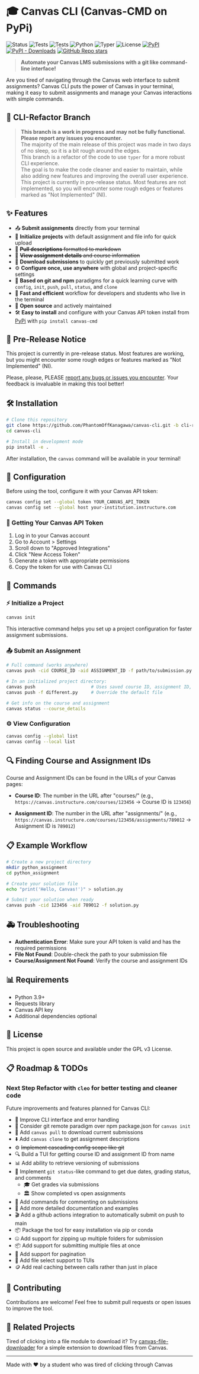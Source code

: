 # 🎓 Canvas CLI (Canvas-CMD on PyPi)

![Status](https://img.shields.io/badge/Status-Pre--Release-yellow?style=for-the-badge&logo=github)
![Tests](https://img.shields.io/github/actions/workflow/status/PhantomOffKanagawa/canvas-cli/run-tests.yml?style=for-the-badge&branch=main&label=Main&logo=pytest)
![Tests](https://img.shields.io/github/actions/workflow/status/PhantomOffKanagawa/canvas-cli/run-tests.yml?style=for-the-badge&logo=pytest)
![Python](https://img.shields.io/badge/Python-3.6+-blue?style=for-the-badge&logo=python)
![Typer](https://img.shields.io/badge/Typer-black.svg?style=for-the-badge&logo=FastAPI&logoColor=000000&labelColor=e6e6e6)
![License](https://img.shields.io/badge/License-GPLv3-green?style=for-the-badge)
[![PyPI](https://img.shields.io/pypi/v/canvas-cmd?style=for-the-badge&logo=pypi)](https://pypi.org/project/canvas-cmd/)
[![PyPI - Downloads](https://img.shields.io/pypi/dm/canvas-cmd?style=for-the-badge&logo=pypi)](https://pypi.org/project/canvas-cmd/)
[![GitHub Repo stars](https://img.shields.io/github/stars/PhantomOffKanagawa/canvas-cli?style=for-the-badge&logo=github)](https://github.com/PhantomOffKanagawa/canvas-cli)

> **Automate your Canvas LMS submissions with a git like command-line interface!**

Are you tired of navigating through the Canvas web interface to submit assignments? Canvas CLI puts the power of Canvas in your terminal, making it easy to submit assignments and manage your Canvas interactions with simple commands.

## 🌿 CLI-Refactor Branch
> **This branch is a work in progress and may not be fully functional.** \
> **Please report any issues you encounter.** \
> The majority of the main release of this project was made in two days of no sleep, so it is a bit rough around the edges. \
> This branch is a refactor of the code to use `typer` for a more robust CLI experience. \
> The goal is to make the code cleaner and easier to maintain, while also adding new features and improving the overall user experience. \
> This project is currently in pre-release status. Most features are not implemented, so you will encounter some rough edges or features marked as "Not Implemented" (NI).

## ✨ Features

- 📤 **Submit assignments** directly from your terminal
- 🔄 **Initialize projects** with default assignment and file info for quick upload
- 🔽 ~~**Pull descriptions** formatted to markdown~~
- 📜 ~~**View assignment details** and course information~~
- 📂 **Download submissions** to quickly get previously submitted work
- ⚙️ **Configure once, use anywhere** with global and project-specific settings
- 🔗 **Based on git and npm** paradigms for a quick learning curve with `config`, `init`, `push`, `pull`, `status`, and `clone`
- 🚀 **Fast and efficient** workflow for developers and students who live in the terminal
- 📜 **Open source** and actively maintained
- 🛠️ **Easy to install** and configure with your Canvas API token install from [PyPi](https://pypi.org/project/canvas-cmd/) with `pip install canvas-cmd`

## 🚨 Pre-Release Notice

This project is currently in pre-release status. Most features are working, but you might encounter some rough edges or features marked as "Not Implemented" (NI).

Please, please, PLEASE [report any bugs or issues you encounter](https://github.com/PhantomOffKanagawa/canvas-cli/issues). Your feedback is invaluable in making this tool better!

## 🛠️ Installation

```bash
# Clone this repository
git clone https://github.com/PhantomOffKanagawa/canvas-cli.git -b cli-refactor
cd canvas-cli

# Install in development mode
pip install -e .
```

After installation, the `canvas` command will be available in your terminal!

## 🔧 Configuration

Before using the tool, configure it with your Canvas API token:

```bash
canvas config set --global token YOUR_CANVAS_API_TOKEN
canvas config set --global host your-institution.instructure.com
```

### 🔑 Getting Your Canvas API Token

1. Log in to your Canvas account
2. Go to Account > Settings
3. Scroll down to "Approved Integrations"
4. Click "New Access Token"
5. Generate a token with appropriate permissions
6. Copy the token for use with Canvas CLI

## 📝 Commands

### ⚡ Initialize a Project

```bash
canvas init
```

This interactive command helps you set up a project configuration for faster assignment submissions.

### 📤 Submit an Assignment

```bash
# Full command (works anywhere)
canvas push -cid COURSE_ID -aid ASSIGNMENT_ID -f path/to/submission.py

# In an initialized project directory:
canvas push                     # Uses saved course ID, assignment ID, and file
canvas push -f different.py     # Override the default file

# Get info on the course and assignment
canvas status --course_details
```

### ⚙️ View Configuration

```bash
canvas config --global list
canvas config --local list
```

## 🔍 Finding Course and Assignment IDs

Course and Assignment IDs can be found in the URLs of your Canvas pages:

- **Course ID**: The number in the URL after "courses/" 
  (e.g., `https://canvas.instructure.com/courses/123456` → Course ID is `123456`)
  
- **Assignment ID**: The number in the URL after "assignments/" 
  (e.g., `https://canvas.instructure.com/courses/123456/assignments/789012` → Assignment ID is `789012`)

## 📋 Example Workflow

```bash
# Create a new project directory
mkdir python_assignment
cd python_assignment

# Create your solution file
echo "print('Hello, Canvas!')" > solution.py

# Submit your solution when ready
canvas push -cid 123456 -aid 789012 -f solution.py
```

## 🚑 Troubleshooting

- **Authentication Error**: Make sure your API token is valid and has the required permissions
- **File Not Found**: Double-check the path to your submission file
- **Course/Assignment Not Found**: Verify the course and assignment IDs

## 📊 Requirements

- Python 3.9+
- Requests library
- Canvas API key
- Additional dependencies optional

## 📜 License

This project is open source and available under the GPL v3 License.

## 📋 Roadmap & TODOs

### Next Step Refactor with `cleo` for better testing and cleaner code

Future improvements and features planned for Canvas CLI:

- 🎨 Improve CLI interface and error handling
- 🔄 Consider git remote paradigm over npm package.json for `canvas init`
- 💬 Add `canvas pull` to download current submissions
- ⬇️ Add `canvas clone` to get assignment descriptions
- ⚙️ ~~Implement cascading config scope like git~~
- 🔍 Build a TUI for getting course ID and assignment ID from name
- 📊 Add ability to retrieve versioning of submissions
- 📅 Implement `git status`-like command to get due dates, grading status, and comments
    - 🎓 Get grades via submissions
    - 🏛️ Show completed vs open assignments
- 💬 Add commands for commenting on submissions
- 📜 Add more detailed documentation and examples
- 🎬 Add a github actions integration to automatically submit on push to main
- 📦 Package the tool for easy installation via pip or conda
- 🤐 Add support for zipping up multiple folders for submission
- 📦 Add support for submitting multiple files at once
- 📃 Add support for pagination
- 📂 Add file select support to TUIs
- 🪙 Add real caching between calls rather than just in place

## 🤝 Contributing

Contributions are welcome! Feel free to submit pull requests or open issues to improve the tool.

## 🔗 Related Projects

Tired of clicking into a file module to download it? Try [canvas-file-downloader](https://github.com/PhantomOffKanagawa/canvas-file-downloader) for a simple extension to download files from Canvas.

---

Made with ❤️ by a student who was tired of clicking through Canvas

